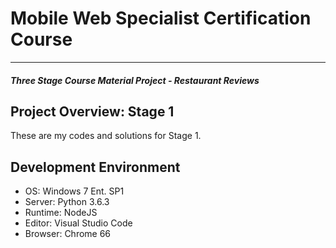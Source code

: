 # Mobile Web Specialist Certification Course
---
#### _Three Stage Course Material Project - Restaurant Reviews_

## Project Overview: Stage 1

These are my codes and solutions for Stage 1.


## Development Environment
- OS: Windows 7 Ent. SP1
- Server: Python 3.6.3
- Runtime: NodeJS 
- Editor: Visual Studio Code
- Browser: Chrome 66
